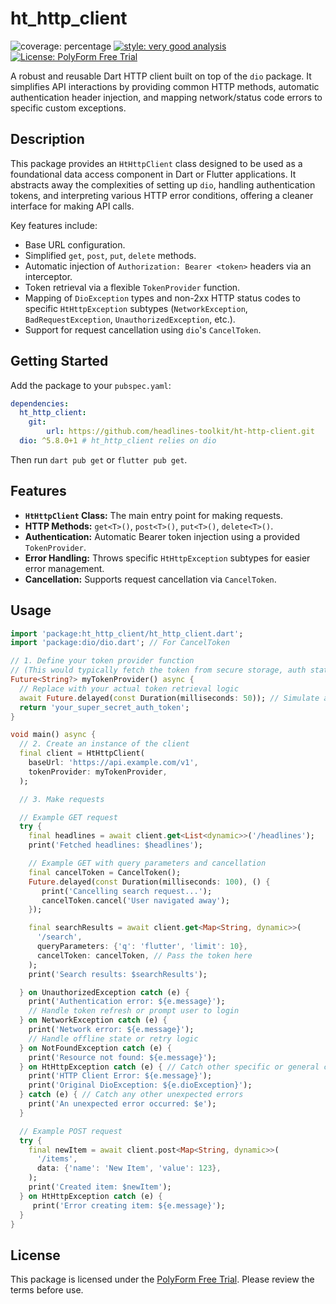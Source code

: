 # ht_http_client

![coverage: percentage](https://img.shields.io/badge/coverage-XX-green)
[![style: very good analysis](https://img.shields.io/badge/style-very_good_analysis-B22C89.svg)](https://pub.dev/packages/very_good_analysis)
[![License: PolyForm Free Trial](https://img.shields.io/badge/License-PolyForm%20Free%20Trial-blue)](https://polyformproject.org/licenses/free-trial/1.0.0)

A robust and reusable Dart HTTP client built on top of the `dio` package. It simplifies API interactions by providing common HTTP methods, automatic authentication header injection, and mapping network/status code errors to specific custom exceptions.

## Description

This package provides an `HtHttpClient` class designed to be used as a foundational data access component in Dart or Flutter applications. It abstracts away the complexities of setting up `dio`, handling authentication tokens, and interpreting various HTTP error conditions, offering a cleaner interface for making API calls.

Key features include:
*   Base URL configuration.
*   Simplified `get`, `post`, `put`, `delete` methods.
*   Automatic injection of `Authorization: Bearer <token>` headers via an interceptor.
*   Token retrieval via a flexible `TokenProvider` function.
*   Mapping of `DioException` types and non-2xx HTTP status codes to specific `HtHttpException` subtypes (`NetworkException`, `BadRequestException`, `UnauthorizedException`, etc.).
*   Support for request cancellation using `dio`'s `CancelToken`.

## Getting Started

Add the package to your `pubspec.yaml`:

```yaml
dependencies:
  ht_http_client:
    git:
        url: https://github.com/headlines-toolkit/ht-http-client.git
  dio: ^5.8.0+1 # ht_http_client relies on dio
```

Then run `dart pub get` or `flutter pub get`.

## Features

*   **`HtHttpClient` Class:** The main entry point for making requests.
*   **HTTP Methods:** `get<T>()`, `post<T>()`, `put<T>()`, `delete<T>()`.
*   **Authentication:** Automatic Bearer token injection using a provided `TokenProvider`.
*   **Error Handling:** Throws specific `HtHttpException` subtypes for easier error management.
*   **Cancellation:** Supports request cancellation via `CancelToken`.

## Usage

```dart
import 'package:ht_http_client/ht_http_client.dart';
import 'package:dio/dio.dart'; // For CancelToken

// 1. Define your token provider function
// (This would typically fetch the token from secure storage, auth state, etc.)
Future<String?> myTokenProvider() async {
  // Replace with your actual token retrieval logic
  await Future.delayed(const Duration(milliseconds: 50)); // Simulate async fetch
  return 'your_super_secret_auth_token';
}

void main() async {
  // 2. Create an instance of the client
  final client = HtHttpClient(
    baseUrl: 'https://api.example.com/v1',
    tokenProvider: myTokenProvider,
  );

  // 3. Make requests

  // Example GET request
  try {
    final headlines = await client.get<List<dynamic>>('/headlines');
    print('Fetched headlines: $headlines');

    // Example GET with query parameters and cancellation
    final cancelToken = CancelToken();
    Future.delayed(const Duration(milliseconds: 100), () {
       print('Cancelling search request...');
       cancelToken.cancel('User navigated away');
    });

    final searchResults = await client.get<Map<String, dynamic>>(
      '/search',
      queryParameters: {'q': 'flutter', 'limit': 10},
      cancelToken: cancelToken, // Pass the token here
    );
    print('Search results: $searchResults');

  } on UnauthorizedException catch (e) {
    print('Authentication error: ${e.message}');
    // Handle token refresh or prompt user to login
  } on NetworkException catch (e) {
    print('Network error: ${e.message}');
    // Handle offline state or retry logic
  } on NotFoundException catch (e) {
    print('Resource not found: ${e.message}');
  } on HtHttpException catch (e) { // Catch other specific or general client errors
    print('HTTP Client Error: ${e.message}');
    print('Original DioException: ${e.dioException}');
  } catch (e) { // Catch any other unexpected errors
    print('An unexpected error occurred: $e');
  }

  // Example POST request
  try {
    final newItem = await client.post<Map<String, dynamic>>(
      '/items',
      data: {'name': 'New Item', 'value': 123},
    );
    print('Created item: $newItem');
  } on HtHttpException catch (e) {
     print('Error creating item: ${e.message}');
  }
}

```

## License

This package is licensed under the [PolyForm Free Trial](https://polyformproject.org/licenses/free-trial/1.0.0). Please review the terms before use.